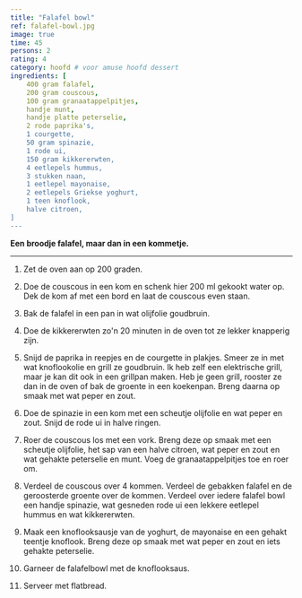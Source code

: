 ```yaml
---
title: "Falafel bowl"
ref: falafel-bowl.jpg
image: true
time: 45
persons: 2
rating: 4
category: hoofd # voor amuse hoofd dessert
ingredients: [
	400 gram falafel,
	200 gram couscous,
	100 gram granaatappelpitjes,
	handje munt,
	handje platte peterselie,
	2 rode paprika's,
	1 courgette,
	50 gram spinazie,
	1 rode ui,
	150 gram kikkererwten,
	4 eetlepels hummus,
	3 stukken naan,
	1 eetlepel mayonaise,
	2 eetlepels Griekse yoghurt,
	1 teen knoflook,
	halve citroen,
]
---
```


**Een broodje falafel, maar dan in een kommetje.**

---

1. Zet de oven aan op 200 graden.

2. Doe de couscous in een kom en schenk hier 200 ml gekookt water op. Dek de kom af met een bord en laat de couscous even staan.

3. Bak de falafel in een pan in wat olijfolie goudbruin.

4. Doe de kikkererwten zo'n 20 minuten in de oven tot ze lekker knapperig zijn.

5. Snijd de paprika in reepjes en de courgette in plakjes. Smeer ze in met wat knoflookolie en grill ze goudbruin. Ik heb zelf een elektrische grill, maar je kan dit ook in een grillpan maken. Heb je geen grill, rooster ze dan in de oven of bak de groente in een koekenpan. Breng daarna op smaak met wat peper en zout.

6. Doe de spinazie in een kom met een scheutje olijfolie en wat peper en zout. Snijd de rode ui in halve ringen.

7. Roer de couscous los met een vork. Breng deze op smaak met een scheutje olijfolie, het sap van een halve citroen, wat peper en zout en wat gehakte peterselie en munt. Voeg de granaatappelpitjes toe en roer om.

8. Verdeel de couscous over 4 kommen. Verdeel de gebakken falafel en de geroosterde groente over de kommen. Verdeel over iedere falafel bowl een handje spinazie, wat gesneden rode ui een lekkere eetlepel hummus en wat kikkererwten.

9. Maak een knoflooksausje van de yoghurt, de mayonaise en een gehakt teentje knoflook. Breng deze op smaak met wat peper en zout en iets gehakte peterselie.

10. Garneer de falafelbowl met de knoflooksaus.

11. Serveer met flatbread.